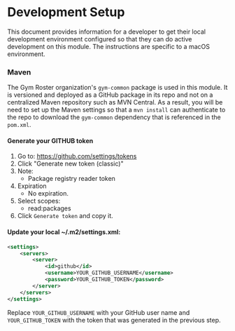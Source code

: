 # Development Setup
This document provides information for a developer to get their local development environment configured so that they can do active development on this module. The instructions are specific to a macOS environment.

### Maven
The Gym Roster organization's `gym-common` package is used in this module. It is versioned and deployed as a GitHub package in its repo and not on a centralized Maven repository such as MVN Central.
As a result, you will be need to set up the Maven settings so that a `mvn install` can authenticate to the repo to download the `gym-common` dependency that is referenced in the `pom.xml`.

#### Generate your GITHUB token

1. Go to: https://github.com/settings/tokens
1. Click "Generate new token (classic)"
1. Note:
   * Package registry reader token
1. Expiration
   * No expiration.
1. Select scopes:
   * read:packages
1. Click `Generate token` and copy it.

#### Update your local ~/.m2/settings.xml:
```xml
<settings>
    <servers>
        <server>
            <id>github</id>
            <username>YOUR_GITHUB_USERNAME</username>
            <password>YOUR_GITHUB_TOKEN</password>
        </server>
    </servers>
</settings>
```

Replace `YOUR_GITHUB_USERNAME` with your GitHub user name and `YOUR_GITHUB_TOKEN` with the token that was generated in the previous step.
